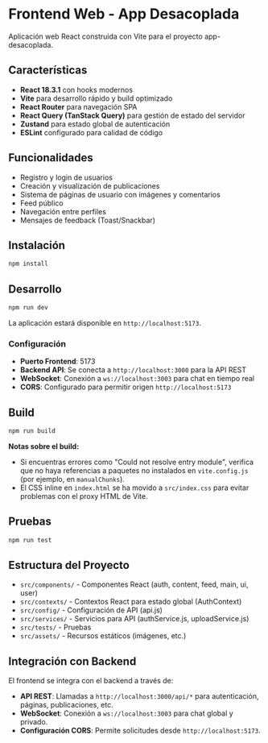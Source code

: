 # Frontend Web - App Desacoplada

Aplicación web React construida con Vite para el proyecto app-desacoplada.

## Características

- **React 18.3.1** con hooks modernos
- **Vite** para desarrollo rápido y build optimizado
- **React Router** para navegación SPA
- **React Query (TanStack Query)** para gestión de estado del servidor
- **Zustand** para estado global de autenticación
- **ESLint** configurado para calidad de código

## Funcionalidades

- Registro y login de usuarios
- Creación y visualización de publicaciones
- Sistema de páginas de usuario con imágenes y comentarios
- Feed público
- Navegación entre perfiles
- Mensajes de feedback (Toast/Snackbar)

## Instalación

```bash
npm install
```

## Desarrollo

```bash
npm run dev
```

La aplicación estará disponible en `http://localhost:5173`.

### Configuración

- **Puerto Frontend**: 5173
- **Backend API**: Se conecta a `http://localhost:3000` para la API REST
- **WebSocket**: Conexión a `ws://localhost:3003` para chat en tiempo real
- **CORS**: Configurado para permitir origen `http://localhost:5173`

## Build

```bash
npm run build
```

**Notas sobre el build:**
- Si encuentras errores como "Could not resolve entry module", verifica que no haya referencias a paquetes no instalados en `vite.config.js` (por ejemplo, en `manualChunks`).
- El CSS inline en `index.html` se ha movido a `src/index.css` para evitar problemas con el proxy HTML de Vite.

## Pruebas

```bash
npm run test
```

## Estructura del Proyecto

- `src/components/` - Componentes React (auth, content, feed, main, ui, user)
- `src/contexts/` - Contextos React para estado global (AuthContext)
- `src/config/` - Configuración de API (api.js)
- `src/services/` - Servicios para API (authService.js, uploadService.js)
- `src/tests/` - Pruebas
- `src/assets/` - Recursos estáticos (imágenes, etc.)

## Integración con Backend

El frontend se integra con el backend a través de:

- **API REST**: Llamadas a `http://localhost:3000/api/*` para autenticación, páginas, publicaciones, etc.
- **WebSocket**: Conexión a `ws://localhost:3003` para chat global y privado.
- **Configuración CORS**: Permite solicitudes desde `http://localhost:5173`.
